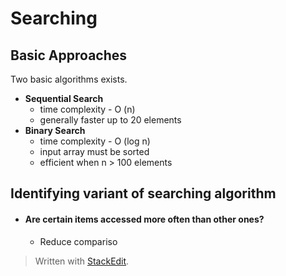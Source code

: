 # Searching

## Basic Approaches
Two basic algorithms exists.
 - **Sequential Search**
	 - time complexity - O (n)
	 - generally faster up to 20 elements
 - **Binary Search**
	 - time complexity - O (log n)
	 - input array must be sorted
	 - efficient when n > 100 elements

## Identifying variant of searching algorithm

 - #### Are certain items accessed more often than other ones?
	 - Reduce compariso

> Written with [StackEdit](https://stackedit.io/).
<!--stackedit_data:
eyJoaXN0b3J5IjpbMTE2MjQ1OTI5OV19
-->